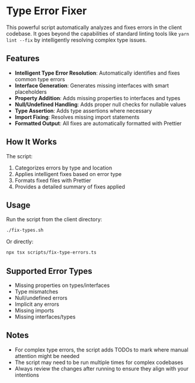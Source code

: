# Type Error Fixer

This powerful script automatically analyzes and fixes errors in the client codebase. It goes beyond the capabilities of standard linting tools like `yarn lint --fix` by intelligently resolving complex type issues.

## Features

- **Intelligent Type Error Resolution**: Automatically identifies and fixes common type errors
- **Interface Generation**: Generates missing interfaces with smart placeholders
- **Property Addition**: Adds missing properties to interfaces and types
- **Null/Undefined Handling**: Adds proper null checks for nullable values
- **Type Assertion**: Adds type assertions where necessary
- **Import Fixing**: Resolves missing import statements
- **Formatted Output**: All fixes are automatically formatted with Prettier

## How It Works

The script:

1. Categorizes errors by type and location
2. Applies intelligent fixes based on error type
3. Formats fixed files with Prettier
4. Provides a detailed summary of fixes applied

## Usage

Run the script from the client directory:

```bash
./fix-types.sh
```

Or directly:

```bash
npx tsx scripts/fix-type-errors.ts
```

## Supported Error Types

- Missing properties on types/interfaces
- Type mismatches
- Null/undefined errors
- Implicit any errors
- Missing imports
- Missing interfaces/types

## Notes

- For complex type errors, the script adds TODOs to mark where manual attention might be needed
- The script may need to be run multiple times for complex codebases
- Always review the changes after running to ensure they align with your intentions 